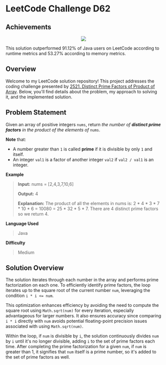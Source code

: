 
# LeetCode Challenge D62
## Achievements


<p align="center">
  <img src="https://i.postimg.cc/XJ3BnQZn/image.png">
</p>


This solution outperformed 91.12% of Java users on LeetCode according to runtime metrics and 53.27% according to memory metrics.


## Overview

Welcome to my LeetCode solution repository! This project addresses the coding challenge presented by [2521. Distinct Prime Factors of Product of Array](https://leetcode.com/problems/distinct-prime-factors-of-product-of-array/). Below, you'll find details about the problem, my approach to solving it, and the implemented solution.

## Problem Statement

Given an array of positive integers  `nums`, return  _the number of  **distinct prime factors**  in the product of the elements of_  `nums`.

**Note**  that:
-   A number greater than  `1`  is called  **prime**  if it is divisible by only  `1`  and itself.
-   An integer  `val1`  is a factor of another integer  `val2`  if  `val2 / val1`  is an integer.

**Example**
>**Input:** nums = [2,4,3,7,10,6]
>
>**Output:** 4
>
>**Explanation:**
The product of all the elements in nums is: 2 * 4 * 3 * 7 * 10 * 6 = 10080 = 25 * 32 * 5 * 7.
There are 4 distinct prime factors so we return 4.

**Language Used**
> Java

**Difficulty**
> Medium

## Solution Overview
The solution iterates through each number in the array and performs prime factorization on each one. To efficiently identify prime factors, the loop iterates up to the square root of the current number `num`, leveraging the condition `i * i <= num`.

This optimization enhances efficiency by avoiding the need to compute the square root using `Math.sqrt(num)` for every iteration, especially advantageous for larger numbers. It also ensures accuracy since comparing `i * i` directly with `num` avoids potential floating-point precision issues associated with using `Math.sqrt(num)`.

Within the loop, if `num` is divisible by `i`, the solution continuously divides `num` by `i` until it's no longer divisible, adding `i` to the set of prime factors each time. After completing the prime factorization for a given `num`, if `num` is greater than 1, it signifies that `num` itself is a prime number, so it's added to the set of prime factors as well.
